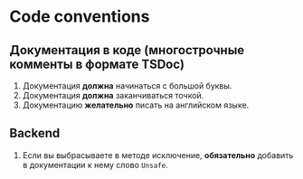 # Code conventions

## Документация в коде (многострочные комменты в формате TSDoc)

1. Документация **должна** начинаться с большой буквы.
2. Документация **должна** заканчиваться точкой.
3. Документацию **желательно** писать на английском языке.

## Backend

1. Если вы выбрасываете в методе исключение, **обязательно** добавить в документации к нему слово `Unsafe`.